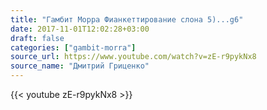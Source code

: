 ```yaml
---
title: "Гамбит Морра Фианкеттирование слона 5)...g6"
date: 2017-11-01T12:02:28+03:00
draft: false
categories: ["gambit-morra"]
source_url: https://www.youtube.com/watch?v=zE-r9pykNx8
source_name: "Дмитрий Гриценко"
---
```

<!--more-->
<div class="row">
  <div class="col-sm-6">
    {{< youtube zE-r9pykNx8 >}}
  </div>
</div>
